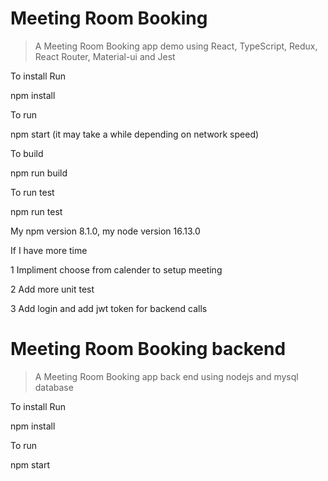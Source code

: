 # Meeting Room Booking

> A Meeting Room Booking app demo using React, TypeScript, Redux, React Router, Material-ui and Jest

 To install Run 
 
 npm install

 To run

 npm start (it may take a while depending on network speed)

 To build

 npm run build

 To run test

 npm run test

 My npm version 8.1.0, my node version 16.13.0

 If I have more time

 1 Impliment choose from calender to setup meeting
 
 2 Add more unit test
 
 3 Add login and add jwt token for backend calls

 # Meeting Room Booking backend

> A Meeting Room Booking app back end using nodejs and mysql database

 To install Run 
 
 npm install

 To run

 npm start
